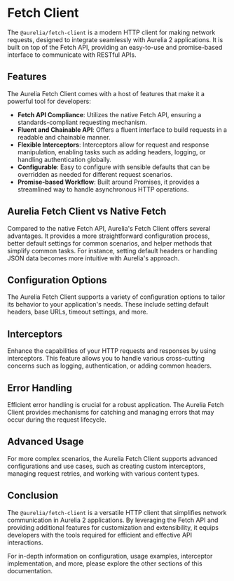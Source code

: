 # Fetch Client

The `@aurelia/fetch-client` is a modern HTTP client for making network requests, designed to integrate seamlessly with Aurelia 2 applications. It is built on top of the Fetch API, providing an easy-to-use and promise-based interface to communicate with RESTful APIs.

## Features

The Aurelia Fetch Client comes with a host of features that make it a powerful tool for developers:

- **Fetch API Compliance**: Utilizes the native Fetch API, ensuring a standards-compliant requesting mechanism.
- **Fluent and Chainable API**: Offers a fluent interface to build requests in a readable and chainable manner.
- **Flexible Interceptors**: Interceptors allow for request and response manipulation, enabling tasks such as adding headers, logging, or handling authentication globally.
- **Configurable**: Easy to configure with sensible defaults that can be overridden as needed for different request scenarios.
- **Promise-based Workflow**: Built around Promises, it provides a streamlined way to handle asynchronous HTTP operations.

## Aurelia Fetch Client vs Native Fetch

Compared to the native Fetch API, Aurelia's Fetch Client offers several advantages. It provides a more straightforward configuration process, better default settings for common scenarios, and helper methods that simplify common tasks. For instance, setting default headers or handling JSON data becomes more intuitive with Aurelia's approach.

## Configuration Options

The Aurelia Fetch Client supports a variety of configuration options to tailor its behavior to your application's needs. These include setting default headers, base URLs, timeout settings, and more.

## Interceptors

Enhance the capabilities of your HTTP requests and responses by using interceptors. This feature allows you to handle various cross-cutting concerns such as logging, authentication, or adding common headers.

## Error Handling

Efficient error handling is crucial for a robust application. The Aurelia Fetch Client provides mechanisms for catching and managing errors that may occur during the request lifecycle.

## Advanced Usage

For more complex scenarios, the Aurelia Fetch Client supports advanced configurations and use cases, such as creating custom interceptors, managing request retries, and working with various content types.

## Conclusion

The `@aurelia/fetch-client` is a versatile HTTP client that simplifies network communication in Aurelia 2 applications. By leveraging the Fetch API and providing additional features for customization and extensibility, it equips developers with the tools required for efficient and effective API interactions.

For in-depth information on configuration, usage examples, interceptor implementation, and more, please explore the other sections of this documentation.
